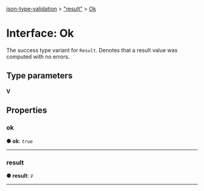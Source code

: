 [json-type-validation](../README.md) > ["result"](../modules/_result_.md) > [Ok](../interfaces/_result_.ok.md)



# Interface: Ok


The success type variant for `Result`. Denotes that a result value was computed with no errors.

## Type parameters
#### V 

## Properties
<a id="ok"></a>

###  ok

**●  ok**:  *`true`* 






___

<a id="result"></a>

###  result

**●  result**:  *`V`* 






___


